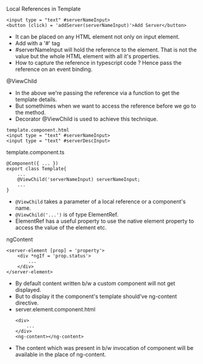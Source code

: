 Local References in Template

```
<input type = "text" #serverNameInput>
<button (click) = 'addServer(serverNameInput)'>Add Server</button>
```
-   It can be placed on any HTML element not only on input element.
-   Add with a '#' tag
-   #serverNameInput will hold the reference to the element. That is not the value but the whole HTML element with all it's properties.
-   How to capture the reference in typescript code ?
    Hence pass the reference on an event binding.

@ViewChild

-   In the above we're passing the reference via a function to get the template details.
-   But somethimes when we want to access the reference before we go to the method.
-   Decorator @ViewChild is used to achieve this technique.

```
template.component.html
<input type = "text" #serverNameInput>
<input type = "text" #serverDescInput>
```

template.component.ts
```
@Component({ ... })
export class Template{
    ...
    @ViewChild('serverNameInput) serverNameInput;
    ...
}
```

-   ```@ViewChild``` takes a parameter of a local reference or a component's name.
-   ```@ViewChild('...')``` is of type ElementRef.
-   ElementRef has a useful property to use the native element property to access the value of the element etc.

ngContent
```
<server-element [prop] = 'property'>
    <div *ngIf = 'prop.status'>
        ...
    </div>
</server-element>
```
- By default content written b/w a custom component will not get displayed.
- But to display it the component's template should've ng-content directive.
-   server.element.component.html
    ```
    <div>
        ...
    </div>
    <ng-content></ng-content>
    ```
-   The content which was present in b/w invocation of component will be available in the place of ng-content.